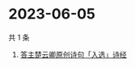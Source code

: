 # 2023-06-05

共 1 条

<!-- BEGIN ZHIHUSEARCH -->
<!-- 最后更新时间 Mon Jun 05 2023 00:18:14 GMT+0800 (China Standard Time) -->
1. [答主楚云卿原创诗句「入选」诗经](https://www.zhihu.com/search?q=答主楚云卿原创诗句「入选」诗经)
<!-- END ZHIHUSEARCH -->
